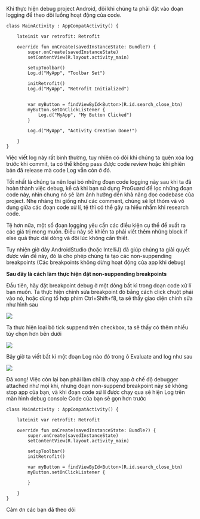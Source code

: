 Khi thực hiện debug project Android, đôi khi chúng ta phải đặt vào đoạn logging để theo dõi luồng hoạt động của code.
```
class MainActivity : AppCompatActivity() {
 
    lateinit var retrofit: Retrofit
 
    override fun onCreate(savedInstanceState: Bundle?) {
        super.onCreate(savedInstanceState)
        setContentView(R.layout.activity_main)
 
        setupToolbar()
        Log.d("MyApp", "Toolbar Set")
 
        initRetrofit()
        Log.d("MyApp", "Retrofit Initialized")
 
 
        var myButton = findViewById<Button>(R.id.search_close_btn)
        myButton.setOnClickListener {
            Log.d("MyApp", "My Button Clicked")
        }
 
        Log.d("MyApp", "Activity Creation Done!")
 
    }
}
```
Việc viết log này rất bình thường, tuy nhiên có đôi khi chúng ta quên xóa log trước khi commit, ta có thể không pass được code review hoặc khi phiên bản đã release mà code Log vẫn còn ở đó.

Tốt nhất là chúng ta nên loại bỏ những đoạn code logging này sau khi ta đã hoàn thành việc debug, kể cả khi bạn sử dụng ProGuard để lọc những đoạn code này, nhìn chung nó sẽ làm ảnh hưởng đến khả năng đọc codebase của project. Nhẹ nhàng thì giống như các comment, chúng sẽ lọt thỏm và vô dụng giữa các đoạn code xử lí, tệ thì có thể gây ra hiểu nhầm khi research code.

Tệ hơn nữa, một số đoạn logging yêu cần các điều kiện cụ thể để xuất ra các giá trị mong muốn. Điều này sẽ khiến ta phải viết thêm những block if else quả thực dài dòng và đôi lúc không cần thiết.

Tuy nhiên giờ đây AndroidStudio (hoặc IntelliJ) đã giúp chúng ta giải quyết được vấn đề này, đó là cho phép chúng ta tạo các non-suppending breakpoints (Các breakpoints không dừng hoạt động của app khi debug)

**Sau đây là cách làm thực hiện đặt non-suppending breakpoints**

Đầu tiên, hãy đặt breakpoint debug ở một dòng bất kì trong đoạn code xử lí bạn muốn. Ta thực hiện chỉnh sửa breakpoint đó bằng cách click chuột phải vào nó, hoặc dùng tổ hợp phím Ctrl+Shift+f8, ta sẽ thấy giao diện chính sửa như hình sau

![](https://images.viblo.asia/4c6a01de-230a-4306-a61c-d05afc3b2542.png)

Ta thực hiện loại bỏ tick suppend trên checkbox, ta sẽ thấy có thêm nhiều tùy chọn hơn bên dưới

![](https://images.viblo.asia/c0b8e3e4-ff4d-4b6c-845e-2b85bcdec008.png)

Bây giờ ta viết bất kì một đoạn Log nào đó trong ô Evaluate and log như sau

![](https://images.viblo.asia/ed48e3aa-bafe-484d-920b-1d900eac2b17.png)

Đã xong! Việc còn lại bạn phải làm chỉ là chạy app ở chế độ debugger attached như mọi khi, nhưng đoạn non-suppend breakpoint này sẽ không stop app của bạn, và khi đoạn code xử lí được chạy qua sẽ hiện Log trên màn hình debug console
Code của bạn sẽ gọn hơn trước
```
class MainActivity : AppCompatActivity() {
 
    lateinit var retrofit: Retrofit
 
    override fun onCreate(savedInstanceState: Bundle?) {
        super.onCreate(savedInstanceState)
        setContentView(R.layout.activity_main)
 
        setupToolbar()
        initRetrofit()
        
        var myButton = findViewById<Button>(R.id.search_close_btn)
        myButton.setOnClickListener {
            
        }
 
    }
}
```
Cảm ơn các bạn đã theo dõi